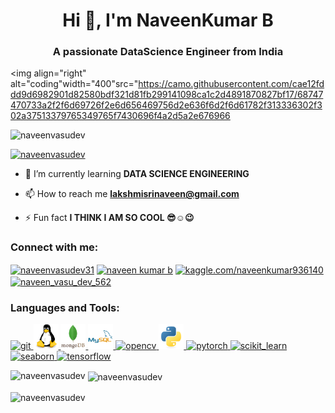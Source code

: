 <h1 align="center">Hi 👋, I'm NaveenKumar B</h1>
<h3 align="center">A passionate DataScience Engineer from India</h3>

<img align="right" alt="coding"width="400"src="https://camo.githubusercontent.com/cae12fddd9d6982901d82580bdf321d81fb299141098ca1c2d4891870827bf17/68747470733a2f2f6d69726f2e6d656469756d2e636f6d2f6d61782f313336302f302a37513379765349765f7430696f4a2d5a2e676966

<p align="left"> <img src="https://komarev.com/ghpvc/?username=naveenvasudev&label=Profile%20views&color=0e75b6&style=flat" alt="naveenvasudev" /> </p>

<p align="left"> <a href="https://github.com/ryo-ma/github-profile-trophy"><img src="https://github-profile-trophy.vercel.app/?username=naveenvasudev" alt="naveenvasudev" /></a> </p>

- 🌱 I’m currently learning **DATA SCIENCE ENGINEERING**

- 📫 How to reach me **lakshmisrinaveen@gmail.com**

- ⚡ Fun fact **I THINK I AM SO COOL 😎☺️😉**

<h3 align="left">Connect with me:</h3>
<p align="left">
<a href="https://twitter.com/naveenvasudev31" target="blank"><img align="center" src="https://raw.githubusercontent.com/rahuldkjain/github-profile-readme-generator/master/src/images/icons/Social/twitter.svg" alt="naveenvasudev31" height="30" width="40" /></a>
<a href="https://linkedin.com/in/naveen kumar b" target="blank"><img align="center" src="https://raw.githubusercontent.com/rahuldkjain/github-profile-readme-generator/master/src/images/icons/Social/linked-in-alt.svg" alt="naveen kumar b" height="30" width="40" /></a>
<a href="https://kaggle.com/kaggle.com/naveenkumar936140" target="blank"><img align="center" src="https://raw.githubusercontent.com/rahuldkjain/github-profile-readme-generator/master/src/images/icons/Social/kaggle.svg" alt="kaggle.com/naveenkumar936140" height="30" width="40" /></a>
<a href="https://instagram.com/naveen_vasu_dev_562" target="blank"><img align="center" src="https://raw.githubusercontent.com/rahuldkjain/github-profile-readme-generator/master/src/images/icons/Social/instagram.svg" alt="naveen_vasu_dev_562" height="30" width="40" /></a>
</p>

<h3 align="left">Languages and Tools:</h3>
<p align="left"> <a href="https://git-scm.com/" target="_blank" rel="noreferrer"> <img src="https://www.vectorlogo.zone/logos/git-scm/git-scm-icon.svg" alt="git" width="40" height="40"/> </a> <a href="https://www.linux.org/" target="_blank" rel="noreferrer"> <img src="https://raw.githubusercontent.com/devicons/devicon/master/icons/linux/linux-original.svg" alt="linux" width="40" height="40"/> </a> <a href="https://www.mongodb.com/" target="_blank" rel="noreferrer"> <img src="https://raw.githubusercontent.com/devicons/devicon/master/icons/mongodb/mongodb-original-wordmark.svg" alt="mongodb" width="40" height="40"/> </a> <a href="https://www.mysql.com/" target="_blank" rel="noreferrer"> <img src="https://raw.githubusercontent.com/devicons/devicon/master/icons/mysql/mysql-original-wordmark.svg" alt="mysql" width="40" height="40"/> </a> <a href="https://opencv.org/" target="_blank" rel="noreferrer"> <img src="https://www.vectorlogo.zone/logos/opencv/opencv-icon.svg" alt="opencv" width="40" height="40"/> </a> <a href="https://www.python.org" target="_blank" rel="noreferrer"> <img src="https://raw.githubusercontent.com/devicons/devicon/master/icons/python/python-original.svg" alt="python" width="40" height="40"/> </a> <a href="https://pytorch.org/" target="_blank" rel="noreferrer"> <img src="https://www.vectorlogo.zone/logos/pytorch/pytorch-icon.svg" alt="pytorch" width="40" height="40"/> </a> <a href="https://scikit-learn.org/" target="_blank" rel="noreferrer"> <img src="https://upload.wikimedia.org/wikipedia/commons/0/05/Scikit_learn_logo_small.svg" alt="scikit_learn" width="40" height="40"/> </a> <a href="https://seaborn.pydata.org/" target="_blank" rel="noreferrer"> <img src="https://seaborn.pydata.org/_images/logo-mark-lightbg.svg" alt="seaborn" width="40" height="40"/> </a> <a href="https://www.tensorflow.org" target="_blank" rel="noreferrer"> <img src="https://www.vectorlogo.zone/logos/tensorflow/tensorflow-icon.svg" alt="tensorflow" width="40" height="40"/> </a> </p>

<p><img align="left" src="https://github-readme-stats.vercel.app/api/top-langs?username=naveenvasudev&show_icons=true&locale=en&layout=compact" alt="naveenvasudev" /></p>

<p>&nbsp;<img align="center" src="https://github-readme-stats.vercel.app/api?username=naveenvasudev&show_icons=true&locale=en" alt="naveenvasudev" /></p>

<p><img align="center" src="https://github-readme-streak-stats.herokuapp.com/?user=naveenvasudev&" alt="naveenvasudev" /></p>
